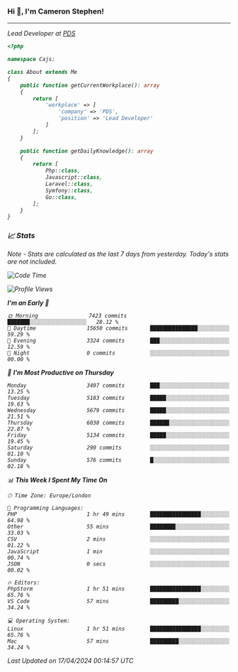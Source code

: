 ### Hi 👋, I'm Cameron Stephen!
<hr>
<p><em>Lead Developer at <a href="https://prindatasolutions.co.uk">PDS</a></p>


```php
<?php

namespace Cajs;

class About extends Me
{
    public function getCurrentWorkplace(): array
    {
        return [
            'workplace' => [
                'company' => 'PDS',
                'position' => 'Lead Developer'
            ]
        ];
    }

    public function getDailyKnowledge(): array
    {
        return [
            Php::class,
            Javascript::class,
            Laravel::class,
            Symfony::class,
            Go::class,
        ];
    }
}
```

### 📈 Stats
<p><em>Note - Stats are calculated as the last 7 days from yesterday. Today's stats are not included.</em></p>


<!--START_SECTION:waka-->
![Code Time](http://img.shields.io/badge/Code%20Time-3%2C758%20hrs%2058%20mins-blue)

![Profile Views](http://img.shields.io/badge/Profile%20Views-0-blue)

**I'm an Early 🐤** 

```text
🌞 Morning                7423 commits        ███████░░░░░░░░░░░░░░░░░░   28.12 % 
🌆 Daytime                15650 commits       ███████████████░░░░░░░░░░   59.29 % 
🌃 Evening                3324 commits        ███░░░░░░░░░░░░░░░░░░░░░░   12.59 % 
🌙 Night                  0 commits           ░░░░░░░░░░░░░░░░░░░░░░░░░   00.00 % 
```
📅 **I'm Most Productive on Thursday** 

```text
Monday                   3497 commits        ███░░░░░░░░░░░░░░░░░░░░░░   13.25 % 
Tuesday                  5183 commits        █████░░░░░░░░░░░░░░░░░░░░   19.63 % 
Wednesday                5679 commits        █████░░░░░░░░░░░░░░░░░░░░   21.51 % 
Thursday                 6038 commits        ██████░░░░░░░░░░░░░░░░░░░   22.87 % 
Friday                   5134 commits        █████░░░░░░░░░░░░░░░░░░░░   19.45 % 
Saturday                 290 commits         ░░░░░░░░░░░░░░░░░░░░░░░░░   01.10 % 
Sunday                   576 commits         █░░░░░░░░░░░░░░░░░░░░░░░░   02.18 % 
```


📊 **This Week I Spent My Time On** 

```text
🕑︎ Time Zone: Europe/London

💬 Programming Languages: 
PHP                      1 hr 49 mins        ████████████████░░░░░░░░░   64.98 % 
Other                    55 mins             ████████░░░░░░░░░░░░░░░░░   33.03 % 
CSV                      2 mins              ░░░░░░░░░░░░░░░░░░░░░░░░░   01.22 % 
JavaScript               1 min               ░░░░░░░░░░░░░░░░░░░░░░░░░   00.74 % 
JSON                     0 secs              ░░░░░░░░░░░░░░░░░░░░░░░░░   00.02 % 

🔥 Editors: 
PhpStorm                 1 hr 51 mins        ████████████████░░░░░░░░░   65.76 % 
VS Code                  57 mins             █████████░░░░░░░░░░░░░░░░   34.24 % 

💻 Operating System: 
Linux                    1 hr 51 mins        ████████████████░░░░░░░░░   65.76 % 
Mac                      57 mins             █████████░░░░░░░░░░░░░░░░   34.24 % 
```


 Last Updated on 17/04/2024 00:14:57 UTC
<!--END_SECTION:waka-->
